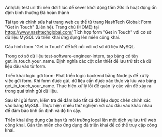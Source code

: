 Anh/chị test url thì nên đơi 1 lúc để sever khởi động tầm 20s là hoạt động ổn định bình thường
Đã hoàn thành

Tái tạo và chỉnh sửa hai trang web cụ thể từ trang NashTech Global:
Form "Get in Touch" (Liên hệ).
Trang chủ (HOME) tại https://www.nashtechglobal.com/
Tích hợp form "Get in Touch" với cơ sở dữ liệu MySQL và triển khai ứng dụng lên miền công khai.

Cấu hình form "Get in Touch" để kết nối với cơ sở dữ liệu MySQL.

Trong cơ sở dữ liệu test-software-engineer-intern, tạo bảng có tên get_in_touch_your_name.
Định nghĩa các cột cần thiết để lưu trữ tất cả dữ liệu đầu vào từ form.

Triển khai logic gửi form:
Phát triển logic backend bằng Node.js để xử lý việc gửi form.
Khi form được gửi, dữ liệu cần được xác thực và lưu vào bảng get_in_touch_your_name.
Thực hiện xử lý lỗi để quản lý các vấn đề xảy ra trong quá trình gửi dữ liệu.

Sau khi gửi form, kiểm tra để đảm bảo tất cả dữ liệu được chèn chính xác vào bảng MySQL.
Thực hiện nhiều thử nghiệm với các đầu vào khác nhau để đảm bảo tính ổn định và độ tin cậy.

Triển khai ứng dụng của bạn từ môi trường local lên một dịch vụ lưu trữ web công khai.
Gán tên miền cho ứng dụng đã triển khai để có thể truy cập công khai.


